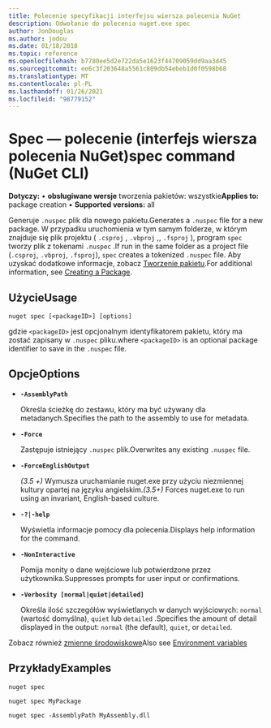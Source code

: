 ```yaml
---
title: Polecenie specyfikacji interfejsu wiersza polecenia NuGet
description: Odwołanie do polecenia nuget.exe spec
author: JonDouglas
ms.author: jodou
ms.date: 01/18/2018
ms.topic: reference
ms.openlocfilehash: b7780ee5d2e722da5e1623f44709059dd9aa3d45
ms.sourcegitcommit: ee6c3f203648a5561c809db54ebeb1d0f0598b68
ms.translationtype: MT
ms.contentlocale: pl-PL
ms.lasthandoff: 01/26/2021
ms.locfileid: "98779152"
---
```

# <a name="spec-command-nuget-cli"></a><span data-ttu-id="02e12-103">Spec — polecenie (interfejs wiersza polecenia NuGet)</span><span class="sxs-lookup"><span data-stu-id="02e12-103">spec command (NuGet CLI)</span></span>

<span data-ttu-id="02e12-104">**Dotyczy:** &bullet; **obsługiwane wersje** tworzenia pakietów: wszystkie</span><span class="sxs-lookup"><span data-stu-id="02e12-104">**Applies to:** package creation &bullet; **Supported versions:** all</span></span>

<span data-ttu-id="02e12-105">Generuje `.nuspec` plik dla nowego pakietu.</span><span class="sxs-lookup"><span data-stu-id="02e12-105">Generates a `.nuspec` file for a new package.</span></span> <span data-ttu-id="02e12-106">W przypadku uruchomienia w tym samym folderze, w którym znajduje się plik projektu ( `.csproj` , `.vbproj` ,, `.fsproj` ), program `spec` tworzy plik z tokenami `.nuspec` .</span><span class="sxs-lookup"><span data-stu-id="02e12-106">If run in the same folder as a project file (`.csproj`, `.vbproj`, `.fsproj`), `spec` creates a tokenized `.nuspec` file.</span></span> <span data-ttu-id="02e12-107">Aby uzyskać dodatkowe informacje, zobacz [Tworzenie pakietu](../../create-packages/creating-a-package.md).</span><span class="sxs-lookup"><span data-stu-id="02e12-107">For additional information, see [Creating a Package](../../create-packages/creating-a-package.md).</span></span>

## <a name="usage"></a><span data-ttu-id="02e12-108">Użycie</span><span class="sxs-lookup"><span data-stu-id="02e12-108">Usage</span></span>

```cli
nuget spec [<packageID>] [options]
```

<span data-ttu-id="02e12-109">gdzie `<packageID>` jest opcjonalnym identyfikatorem pakietu, który ma zostać zapisany w `.nuspec` pliku.</span><span class="sxs-lookup"><span data-stu-id="02e12-109">where `<packageID>` is an optional package identifier to save in the `.nuspec` file.</span></span>

## <a name="options"></a><span data-ttu-id="02e12-110">Opcje</span><span class="sxs-lookup"><span data-stu-id="02e12-110">Options</span></span>

- **`-AssemblyPath`**

  <span data-ttu-id="02e12-111">Określa ścieżkę do zestawu, który ma być używany dla metadanych.</span><span class="sxs-lookup"><span data-stu-id="02e12-111">Specifies the path to the assembly to use for metadata.</span></span>

- **`-Force`**

  <span data-ttu-id="02e12-112">Zastępuje istniejący `.nuspec` plik.</span><span class="sxs-lookup"><span data-stu-id="02e12-112">Overwrites any existing `.nuspec` file.</span></span>


- **`-ForceEnglishOutput`**

  <span data-ttu-id="02e12-113">*(3.5 +)* Wymusza uruchamianie nuget.exe przy użyciu niezmiennej kultury opartej na języku angielskim.</span><span class="sxs-lookup"><span data-stu-id="02e12-113">*(3.5+)* Forces nuget.exe to run using an invariant, English-based culture.</span></span>

- **`-?|-help`**

  <span data-ttu-id="02e12-114">Wyświetla informacje pomocy dla polecenia.</span><span class="sxs-lookup"><span data-stu-id="02e12-114">Displays help information for the command.</span></span>

- **`-NonInteractive`**

  <span data-ttu-id="02e12-115">Pomija monity o dane wejściowe lub potwierdzone przez użytkownika.</span><span class="sxs-lookup"><span data-stu-id="02e12-115">Suppresses prompts for user input or confirmations.</span></span>

- **`-Verbosity [normal|quiet|detailed]`**

  <span data-ttu-id="02e12-116">Określa ilość szczegółów wyświetlanych w danych wyjściowych: `normal` (wartość domyślna), `quiet` lub `detailed` .</span><span class="sxs-lookup"><span data-stu-id="02e12-116">Specifies the amount of detail displayed in the output: `normal` (the default), `quiet`, or `detailed`.</span></span>

<span data-ttu-id="02e12-117">Zobacz również [zmienne środowiskowe](cli-ref-environment-variables.md)</span><span class="sxs-lookup"><span data-stu-id="02e12-117">Also see [Environment variables](cli-ref-environment-variables.md)</span></span>

## <a name="examples"></a><span data-ttu-id="02e12-118">Przykłady</span><span class="sxs-lookup"><span data-stu-id="02e12-118">Examples</span></span>

```cli
nuget spec

nuget spec MyPackage

nuget spec -AssemblyPath MyAssembly.dll
```
